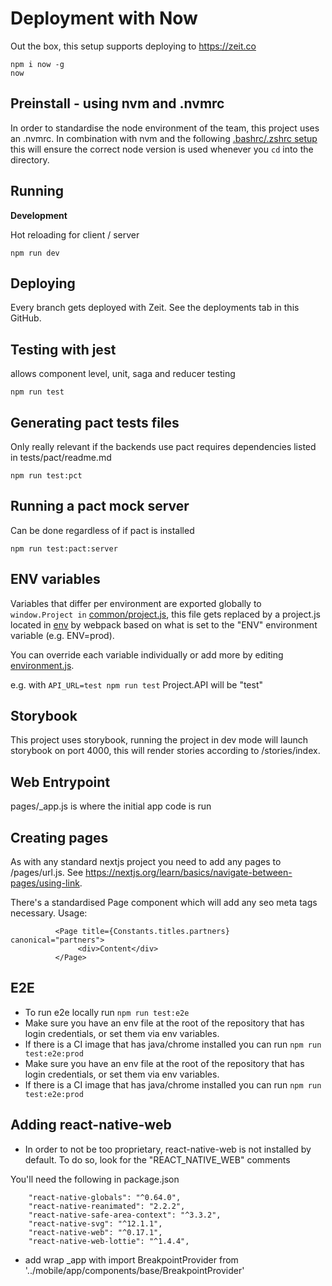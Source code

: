 # Deployment with Now
Out the box, this setup supports deploying to https://zeit.co
```$xslt
npm i now -g
now
```

## Preinstall - using nvm and .nvmrc
In order to standardise the node environment of the team, this project uses an .nvmrc. In combination with nvm and the following [.bashrc/.zshrc setup](https://github.com/nvm-sh/nvm#bash) this will ensure the correct node version is used whenever you ``cd`` into the directory. 

## Running
**Development**

Hot reloading for client / server
```
npm run dev
```

## Deploying

Every branch gets deployed with Zeit. See the deployments tab in this GitHub.


## Testing with jest
allows component level, unit, saga and reducer testing
```
npm run test
```

## Generating pact tests files
Only really relevant if the backends use pact requires dependencies listed in tests/pact/readme.md

```
npm run test:pct
```

## Running a pact mock server 
Can be done regardless of if pact is installed
```
npm run test:pact:server
```

## ENV variables

Variables that differ per environment are exported globally to ``window.Project in`` [common/project.js](./common/project.js), this file gets replaced by a project.js located in [env](./env) by webpack based on what is set to the "ENV" environment variable (e.g. ENV=prod).
 
You can override each variable individually or add more by editing [environment.js](env/environment-variables.js). 

e.g. with  ``API_URL=test npm run test`` Project.API will be "test"

## Storybook

This project uses storybook, running the project in dev mode will launch storybook on port 4000, this will render stories according to /stories/index.

## Web Entrypoint

pages/_app.js is where the initial app code is run


## Creating pages

As with any standard nextjs project you need to add any pages to /pages/url.js. See https://nextjs.org/learn/basics/navigate-between-pages/using-link.

There's a standardised Page component which will add any seo meta tags necessary. Usage:

```$xslt
          <Page title={Constants.titles.partners} canonical="partners">
               <div>Content</div>
          </Page>
```

## E2E
- To run e2e locally run ``npm run test:e2e``
- Make sure you have an env file at the root of the repository that has login credentials, or set them via env variables.
- If there is a CI image that has java/chrome installed you can run ``npm run test:e2e:prod``
- Make sure you have an env file at the root of the repository that has login credentials, or set them via env variables.
- If there is a CI image that has java/chrome installed you can run ``npm run test:e2e:prod``

## Adding react-native-web
- In order to not be too proprietary, react-native-web is not installed by default. To do so, look for the "REACT_NATIVE_WEB" comments

You'll need the following in package.json
```
    "react-native-globals": "^0.64.0",
    "react-native-reanimated": "2.2.2",
    "react-native-safe-area-context": "^3.3.2",
    "react-native-svg": "^12.1.1",
    "react-native-web": "^0.17.1",
    "react-native-web-lottie": "^1.4.4",
```

- add wrap _app with import BreakpointProvider from '../mobile/app/components/base/BreakpointProvider'


